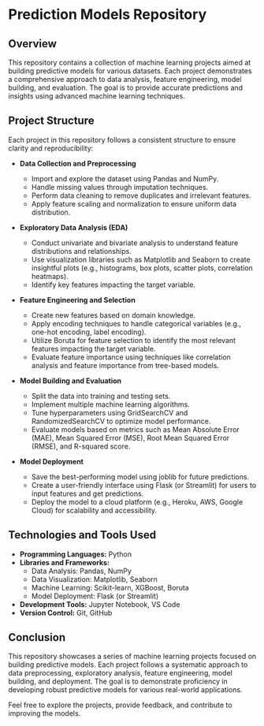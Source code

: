 # Prediction Models Repository

## Overview
This repository contains a collection of machine learning projects aimed at building predictive models for various datasets. Each project demonstrates a comprehensive approach to data analysis, feature engineering, model building, and evaluation. The goal is to provide accurate predictions and insights using advanced machine learning techniques.

## Project Structure
Each project in this repository follows a consistent structure to ensure clarity and reproducibility:

- **Data Collection and Preprocessing**
  - Import and explore the dataset using Pandas and NumPy.
  - Handle missing values through imputation techniques.
  - Perform data cleaning to remove duplicates and irrelevant features.
  - Apply feature scaling and normalization to ensure uniform data distribution.

- **Exploratory Data Analysis (EDA)**
  - Conduct univariate and bivariate analysis to understand feature distributions and relationships.
  - Use visualization libraries such as Matplotlib and Seaborn to create insightful plots (e.g., histograms, box plots, scatter plots, correlation heatmaps).
  - Identify key features impacting the target variable.

- **Feature Engineering and Selection**
  - Create new features based on domain knowledge.
  - Apply encoding techniques to handle categorical variables (e.g., one-hot encoding, label encoding).
  - Utilize Boruta for feature selection to identify the most relevant features impacting the target variable.
  - Evaluate feature importance using techniques like correlation analysis and feature importance from tree-based models.

- **Model Building and Evaluation**
  - Split the data into training and testing sets.
  - Implement multiple machine learning algorithms.
  - Tune hyperparameters using GridSearchCV and RandomizedSearchCV to optimize model performance.
  - Evaluate models based on metrics such as Mean Absolute Error (MAE), Mean Squared Error (MSE), Root Mean Squared Error (RMSE), and R-squared score.

- **Model Deployment**
  - Save the best-performing model using joblib for future predictions.
  - Create a user-friendly interface using Flask (or Streamlit) for users to input features and get predictions.
  - Deploy the model to a cloud platform (e.g., Heroku, AWS, Google Cloud) for scalability and accessibility.

## Technologies and Tools Used
- **Programming Languages:** Python
- **Libraries and Frameworks:** 
  - Data Analysis: Pandas, NumPy
  - Data Visualization: Matplotlib, Seaborn
  - Machine Learning: Scikit-learn, XGBoost, Boruta
  - Model Deployment: Flask (or Streamlit)
- **Development Tools:** Jupyter Notebook, VS Code
- **Version Control:** Git, GitHub


## Conclusion
This repository showcases a series of machine learning projects focused on building predictive models. Each project follows a systematic approach to data preprocessing, exploratory analysis, feature engineering, model building, and deployment. The goal is to demonstrate proficiency in developing robust predictive models for various real-world applications.

Feel free to explore the projects, provide feedback, and contribute to improving the models.
